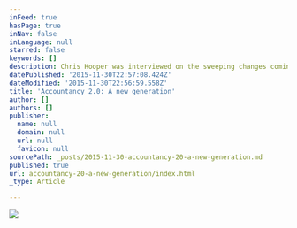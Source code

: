 ```yaml
---
inFeed: true
hasPage: true
inNav: false
inLanguage: null
starred: false
keywords: []
description: Chris Hooper was interviewed on the sweeping changes coming through GenY accounting firms.
datePublished: '2015-11-30T22:57:08.424Z'
dateModified: '2015-11-30T22:56:59.558Z'
title: 'Accountancy 2.0: A new generation'
author: []
authors: []
publisher:
  name: null
  domain: null
  url: null
  favicon: null
sourcePath: _posts/2015-11-30-accountancy-20-a-new-generation.md
published: true
url: accountancy-20-a-new-generation/index.html
_type: Article

---
```

![](https://the-grid-user-content.s3-us-west-2.amazonaws.com/dd6293d7-e75c-4886-a78b-065368424d04.jpg)